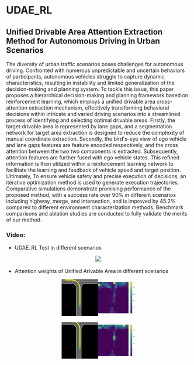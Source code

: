 # UDAE_RL

## Unified Drivable Area Attention Extraction Method for Autonomous Driving in Urban Scenarios
The diversity of urban traffic scenarios poses challenges for autonomous driving. Confronted with numerous unpredictable and uncertain behaviors of participants, autonomous vehicles struggle to capture dynamic characteristics, resulting in instability and limited generalization of the decision-making and planning system. To tackle this issue, this paper proposes a hierarchical decision-making and planning framework based on reinforcement learning, which employs a unified drivable area cross-attention extraction mechanism, effectively transforming behavioral decisions within intricate and varied driving scenarios into a streamlined process of identifying and selecting optimal drivable areas. 
Firstly, the target drivable area is represented by lane gaps, and a segmentation network for target area extraction is designed to reduce the complexity of manual coordinate extraction.
Secondly, the bird's-eye view of ego vehicle and lane gaps features are feature encoded respectively, and the cross attention between the two two components is extracted. Subsequently, attention features are further fused with ego vehicle states.
This refined information is then utilized within a reinforcement learning network to facilitate the learning and feedback of vehicle speed and target position. Ultimately, To ensure vehicle safety and precise execution of decisions, an iterative optimization method is used to generate execution trajectories. Comparative simulations demonstrate promising performance of the proposed method, with a success rate over 90\% in different scenarios including highway, merge, and intersection, and is improved by 45.2\% compared to different environment characterization methods. Benchmark comparisons and ablation studies are conducted to fully validate the merits of our method.

### Video:

- UDAE_RL Test in different scenarios

<div align="center">
    <img src="results/demo.gif" width="50%">
</div>


- Attention weights of Unified Arivable Area in different scenarios

<div style="display: flex; justify-content: center;">
    <div style="width: 100px; height: 100px;">
        <img src="results/1/demo.gif" style="width: 100%; height: 100%; object-fit: contain;">
    </div>
    <div style="width: 100px; height: 100px;">
        <img src="results/1/demo_attention.gif" style="width: 100%; height: 100%; object-fit: contain;">
    </div>
</div>
<br>
<div style="display: flex; justify-content: center;">
    <div style="width: 100px; height: 100px;">
        <img src="results/2/demo.gif" style="width: 100%; height: 100%; object-fit: contain;">
    </div>
    <div style="width: 100px; height: 100px;">
        <img src="results/2/demo_attention.gif" style="width: 100%; height: 100%; object-fit: contain;">
    </div>
</div>